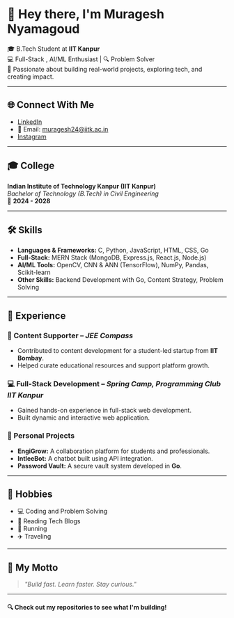 # 👋 Hey there, I'm Muragesh Nyamagoud

🎓 B.Tech Student at **IIT Kanpur**  
💻 Full-Stack , AI/ML Enthusiast | 🔍 Problem Solver  
📍 Passionate about building real-world projects, exploring tech, and creating impact.

---

## 🌐 Connect With Me
- [LinkedIn](https://www.linkedin.com/in/muragesh-nyamagoud-459166249/)
- 📧 Email: [muragesh24@iitk.ac.in](mailto:muragesh24@iitk.ac.in)
- [Instagram](https://www.instagram.com/iam.muragesh/)

---

## 🎓 College

**Indian Institute of Technology Kanpur (IIT Kanpur)**  
_Bachelor of Technology (B.Tech) in Civil Engineering_  
📅 **2024 - 2028**

---

## 🛠️ Skills

- **Languages & Frameworks:** C, Python, JavaScript, HTML, CSS, Go  
- **Full-Stack:** MERN Stack (MongoDB, Express.js, React.js, Node.js)  
- **AI/ML Tools:** OpenCV, CNN & ANN (TensorFlow), NumPy, Pandas, Scikit-learn  
- **Other Skills:** Backend Development with Go, Content Strategy, Problem Solving

---

## 💼 Experience

### 📌 Content Supporter – *JEE Compass*
- Contributed to content development for a student-led startup from **IIT Bombay**.
- Helped curate educational resources and support platform growth.

### 💻 Full-Stack Development – *Spring Camp, Programming Club IIT Kanpur*
- Gained hands-on experience in full-stack web development.
- Built dynamic and interactive web application.

### 🧪 Personal Projects
- **EngiGrow:** A collaboration platform for students and professionals.
- **IntleeBot:** A chatbot built using API integration.
- **Password Vault:** A secure vault system developed in **Go**.

---

## 🎯 Hobbies

- 💻 Coding and Problem Solving  
- 📖 Reading Tech Blogs  
- 🏃 Running  
- ✈️ Traveling

---

## 📌 My Motto
> *"Build fast. Learn faster. Stay curious."*

---

#### 🔍 Check out my repositories to see what I'm building!

